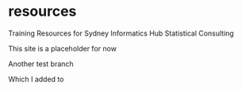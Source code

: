 # resources
Training Resources for Sydney Informatics Hub Statistical Consulting

This site is a placeholder for now

Another test branch

Which I added to
